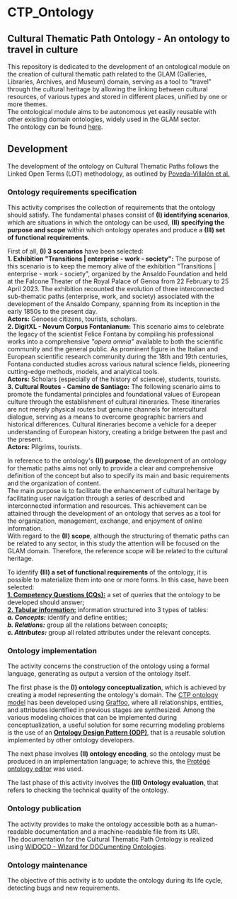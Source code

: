 # CTP_Ontology  
## Cultural Thematic Path Ontology - An ontology to travel in culture  
This repository is dedicated to the development of an ontological module on the creation of cultural thematic path related to the GLAM (Galleries, Libraries, Archives, and Museum) domain, serving as a tool to "travel" through the cultural heritage by allowing the linking between cultural resources, of various types and stored in different places, unified by one or more themes.  
The ontological module aims to be autonomous yet easily reusable with other existing domain ontologies, widely used in the GLAM sector.  
The ontology can be found [here](https://github.com/TizianaPasciuto/CTP_Ontology/blob/f43eece9c202ff75ac3054c2f89a5f859ea5c56d/documentation/index-en.html).  

## Development  
The development of the ontology on Cultural Thematic Paths follows the Linked Open Terms (LOT) methodology, as outlined by [Poveda-Villalón et al.](https://www.sciencedirect.com/science/article/pii/S0952197622000525)  

### Ontology requirements specification
This activity comprises the collection of requirements that the ontology should satisfy. The fundamental phases consist of **(I) identifying scenarios**, which are situations in which the ontology can be used, **(II) specifying the purpose and scope** within which ontology operates and produce a **(III) set of functional requirements**.  

First of all, **(I) 3 scenarios** have been selected:  
**1. Exhibition "Transitions | enterprise - work - society":** The purpose of this scenario is to keep the memory alive of the exhibition "Transitions | enterprise - work - society", organized by the Ansaldo Foundation and held at the Falcone Theater of the Royal Palace of Genoa from 22 February to 25 April 2023. The exhibition recounted the evolution of three interconnected sub-thematic paths (enterprise, work, and society) associated with the development of the Ansaldo Company, spanning from its inception in the early 1850s to the present day.  
**Actors:** Genoese citizens, tourists, scholars.  
**2. DigitXL - Novum Corpus Fontanianum:** This scenario aims to celebrate the legacy of the scientist Felice Fontana by compiling his professional works into a comprehensive _"opera omnia"_ available to both the scientific community and the general public. As prominent figure in the Italian and European scientific research community during the 18th and 19th centuries, Fontana conducted studies across various natural science fields, pioneering cutting-edge methods, models, and analytical tools.  
**Actors:** Scholars (especially of the history of science), students, tourists.  
**3. Cultural Routes - Camino de Santiago:** The following scenario aims to promote the fundamental principles and foundational values of European culture through the establishment of cultural itineraries. These itineraries are not merely physical routes but genuine channels for intercultural dialogue, serving as a means to overcome geographic barriers and historical differences. Cultural itineraries become a vehicle for a deeper understanding of European history, creating a bridge between the past and the present.  
**Actors:** Pilgrims, tourists.  

In reference to the ontology's **(II) purpose**, the development of an ontology for thematic paths aims not only to provide a clear and comprehensive definition of the concept but also to specify its main and basic requirements and the organization of content.  
The main purpose is to facilitate the enhancement of cultural heritage by facilitating user navigation through a series of described and interconnected information and resources. This achievement can be attained through the development of an ontology that serves as a tool for the organization, management, exchange, and enjoyment of online information.  
With regard to the **(II) scope**, although the structuring of thematic paths can be related to any sector, in this study the attention will be focused on the GLAM domain. Therefore, the reference scope will be related to the cultural heritage.  

To identify **(III) a set of functional requirements** of the ontology, it is possible to materialize them into one or more forms. In this case, have been selected:  
**[1. Competency Questions (CQs):](https://github.com/TizianaPasciuto/CTP_Ontology/blob/0fdd8bbd03df998c3dd2aa1b1a311f9b798a6108/Competency_Questions.md)** a set of queries that the ontology to be developed should answer;  
**[2. Tabular information:](https://docs.google.com/spreadsheets/d/1qAHCUKAJaNcs_p7jHjx3pVr0d7cdsuijOhjfuWuraPA/edit?usp=sharing)** information structured into 3 types of tables:  
    ***a. Concepts:*** identify and define entities;  
    ***b. Relations:*** group all the relations between concepts;  
    ***c. Attributes:*** group all related attributes under the relevant concepts.  

### Ontology implementation
The activity concerns the construction of the ontology using a formal language, generating as output a version of the ontology itself.  

The first phase is the **(I) ontology conceptualization**, which is achieved by creating a model representing the ontology's domain. The [CTP ontology model](https://github.com/TizianaPasciuto/CTP_Ontology/blob/a0c530ce6cd49e77ff99eedfaa4a6e9a3f215695/Conceptualization_TPs_20240306-Schema%2006.03.2024.drawio.png) has been developed using [Graffoo](https://essepuntato.it/graffoo), where all relationships, entities, and attributes identified in previous stages are synthesized. Among the various modeling choices that can be implemented during conceptualization, a useful solution for some recurring modeling problems is the use of an **[Ontology Design Pattern (ODP)](http://ontologydesignpatterns.org/)**, that is a reusable solution implemented by other ontology developers.  

The next phase involves **(II) ontology encoding**, so the ontology must be produced in an implementation language; to achieve this, the [Protégé ontology editor](https://protege.stanford.edu) was used.  

The last phase of this activity involves the **(III) Ontology evaluation**, that refers to checking the technical quality of the ontology.  

### Ontology publication ###
The activity provides to make the ontology accessible both as a human-readable documentation and a machine-readable file from its URI.  
The documentation for the Cultural Thematic Path Ontology is realized using [WIDOCO - WIzard for DOCumenting Ontologies](https://github.com/dgarijo/Widoco).  

### Ontology maintenance ###
The objective of this activity is to update the ontology during its life cycle, detecting bugs and new requirements.  